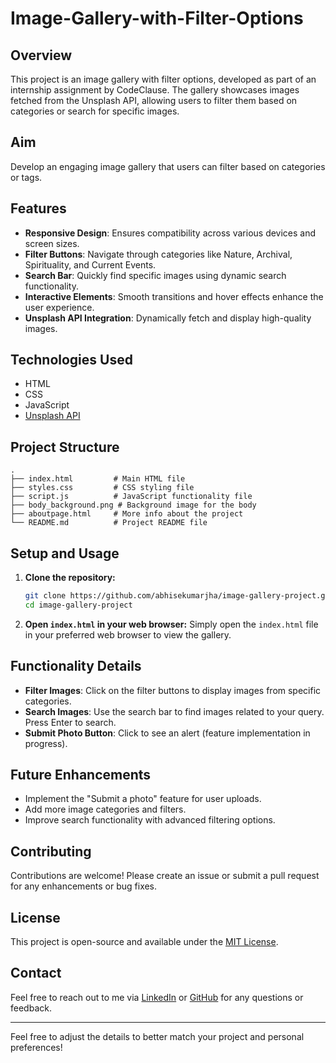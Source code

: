 # Image-Gallery-with-Filter-Options

## Overview

This project is an image gallery with filter options, developed as part of an internship assignment by CodeClause. The gallery showcases images fetched from the Unsplash API, allowing users to filter them based on categories or search for specific images.

## Aim

Develop an engaging image gallery that users can filter based on categories or tags.

## Features

- **Responsive Design**: Ensures compatibility across various devices and screen sizes.
- **Filter Buttons**: Navigate through categories like Nature, Archival, Spirituality, and Current Events.
- **Search Bar**: Quickly find specific images using dynamic search functionality.
- **Interactive Elements**: Smooth transitions and hover effects enhance the user experience.
- **Unsplash API Integration**: Dynamically fetch and display high-quality images.

## Technologies Used

- HTML
- CSS
- JavaScript
- [Unsplash API](https://unsplash.com/developers)

## Project Structure

```
.
├── index.html         # Main HTML file
├── styles.css         # CSS styling file
├── script.js          # JavaScript functionality file
├── body_background.png # Background image for the body
├── aboutpage.html     # More info about the project 
└── README.md          # Project README file
```

## Setup and Usage

1. **Clone the repository:**
   ```bash
   git clone https://github.com/abhisekumarjha/image-gallery-project.git
   cd image-gallery-project
   ```

2. **Open `index.html` in your web browser:**
   Simply open the `index.html` file in your preferred web browser to view the gallery.

## Functionality Details

- **Filter Images**: Click on the filter buttons to display images from specific categories.
- **Search Images**: Use the search bar to find images related to your query. Press Enter to search.
- **Submit Photo Button**: Click to see an alert (feature implementation in progress).

## Future Enhancements

- Implement the "Submit a photo" feature for user uploads.
- Add more image categories and filters.
- Improve search functionality with advanced filtering options.

## Contributing

Contributions are welcome! Please create an issue or submit a pull request for any enhancements or bug fixes.

## License

This project is open-source and available under the [MIT License](LICENSE).

## Contact

Feel free to reach out to me via [LinkedIn](https://www.linkedin.com/in/abhisekumarjha/) or [GitHub](https://github.com/abhisekumarjha) for any questions or feedback.

---

Feel free to adjust the details to better match your project and personal preferences!
